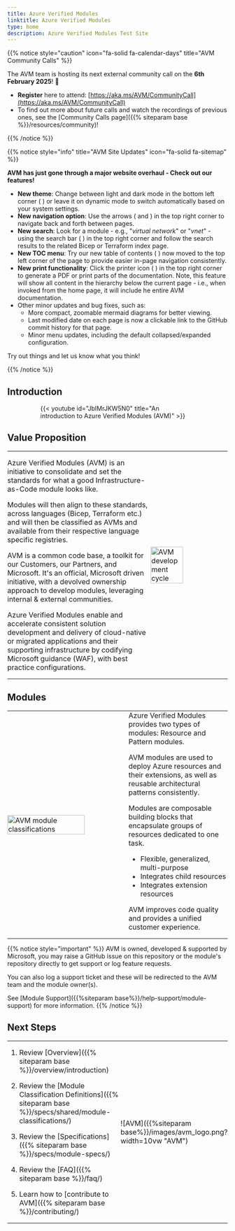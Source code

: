 ```yaml
---
title: Azure Verified Modules
linktitle: Azure Verified Modules
type: home
description: Azure Verified Modules Test Site
---
```


{{% notice style="caution" icon="fa-solid fa-calendar-days" title="AVM Community Calls" %}}

The AVM team is hosting its next external community call on the **6th February 2025**! 🥳

- **Register** here to attend: [https://aka.ms/AVM/CommunityCall](https://aka.ms/AVM/CommunityCall)
- To find out more about future calls and watch the recordings of previous ones, see the [Community Calls page]({{% siteparam base %}}/resources/community)!

{{% /notice %}}

{{% notice style="info" title="AVM Site Updates" icon="fa-solid fa-sitemap" %}}

**AVM has just gone through a major website overhaul - Check out our features!**

- **New theme**: Change between light and dark mode in the bottom left corner ( <i class="fa-solid fa-paintbrush"></i> ) or leave it on dynamic mode to switch automatically based on your system settings.
- **New navigation option**: Use the arrows ( <i class="fa-solid fa-chevron-left"></i> and <i class="fa-solid fa-chevron-right"></i> ) in the top right corner to navigate back and forth between pages.
- **New search**: Look for a module - e.g., "*virtual network*" or "*vnet*" - using the search bar ( <i class="fa-solid fa-magnifying-glass"></i> ) in the top right corner and follow the search results to the related Bicep or Terraform index page.
- **New TOC menu**: Try our new table of contents ( <i class="fa-solid fa-rectangle-list"></i> ) now moved to the top left corner of the page to provide easier in-page navigation consistently.
- **New print functionality**: Click the printer icon ( <i class="fa-solid fa-print"></i> ) in the top right corner to generate a PDF or print parts of the documentation. Note, this feature will show all content in the hierarchy below the current page - i.e., when invoked from the home page, it will include he entire AVM documentation.
- Other minor updates and bug fixes, such as:
  - More compact, zoomable mermaid diagrams for better viewing.
  - Last modified date on each page is now a clickable link to the GitHub commit history for that page.
  - Minor menu updates, including the default collapsed/expanded configuration.

Try out things and let us know what you think!

{{% /notice %}}

## Introduction

<div style="width:70%; margin: 0 auto;">
{{< youtube id="JbIMrJKW5N0" title="An introduction to Azure Verified Modules (AVM)" >}}
</div>

## Value Proposition

<table style="border: none; border-collapse: collapse; margin:0; padding:0;">
  <tr>
    <td style="border: none; padding:0; margin:0; width:65%">

Azure Verified Modules (AVM) is an initiative to consolidate and set the standards for what a good Infrastructure-as-Code module looks like.

Modules will then align to these standards, across languages (Bicep, Terraform etc.) and will then be classified as AVMs and available from their respective language specific registries.

AVM is a common code base, a toolkit for our Customers, our Partners, and Microsoft. It's an official, Microsoft driven initiative, with a devolved ownership approach to develop modules, leveraging internal & external communities.

Azure Verified Modules enable and accelerate consistent solution development and delivery of cloud-native or migrated applications and their supporting infrastructure by codifying Microsoft guidance (WAF), with best practice configurations.

  </td>
    <td style="border: none; margin:0; padding: 0;">
      <img src="{{%siteparam base%}}/images/avm_cycle.png" width=65% alt="AVM development cycle" style="margin:0 auto;padding: 0;">
    </td>
  </tr>
</table>

## Modules

<table style="border: none; border-collapse: collapse; margin: 0; padding: 0;">
  <tr>
    <td style="border: none; padding: 0; width:55%">
        <img src="{{%siteparam base%}}/images/avm_modules.png" width=80% alt="AVM module classifications">
    </td>
    <td style="border: none; padding: 0;">
Azure Verified Modules provides two types of modules: Resource and Pattern modules.

AVM modules are used to deploy Azure resources and their extensions, as well as reusable architectural patterns consistently.

Modules are composable building blocks that encapsulate groups of resources dedicated to one task.

- Flexible, generalized, multi-purpose
- Integrates child resources
- Integrates extension resources

AVM improves code quality and provides a unified customer experience.
    </td>
  </tr>
</table>

{{% notice style="important" %}}
AVM is owned, developed & supported by Microsoft, you may raise a GitHub issue on this repository or the module's repository directly to get support or log feature requests.

You can also log a support ticket and these will be redirected to the AVM team and the module owner(s).

See [Module Support]({{%siteparam base%}}/help-support/module-support) for more information.
{{% /notice %}}

## Next Steps

<table style="border: none; border-collapse: collapse; margin: 0; padding: 0;">
  <tr>
    <td style="border: none; padding: 0; width:60%">

1. Review [Overview]({{% siteparam base %}}/overview/introduction)
2. Review the [Module Classification Definitions]({{% siteparam base %}}/specs/shared/module-classifications/)
3. Review the [Specifications]({{% siteparam base %}}/specs/module-specs/)
4. Review the [FAQ]({{% siteparam base %}}/faq/)
5. Learn how to [contribute to AVM]({{% siteparam base %}}/contributing/)
    </td>
    <td style="border: none; padding: 0;">

    ![AVM]({{%siteparam base%}}/images/avm_logo.png?width=10vw "AVM")

    </td>

  </tr>
</table>
